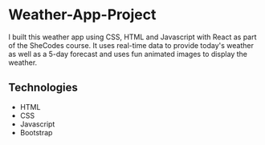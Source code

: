 # Weather-App-Project

I built this weather app using CSS, HTML and Javascript with React as part of the SheCodes course. It uses real-time data to provide today's weather as well as a 5-day forecast and uses fun animated images to display the weather.

## Technologies 
* HTML
* CSS
* Javascript 
* Bootstrap 
